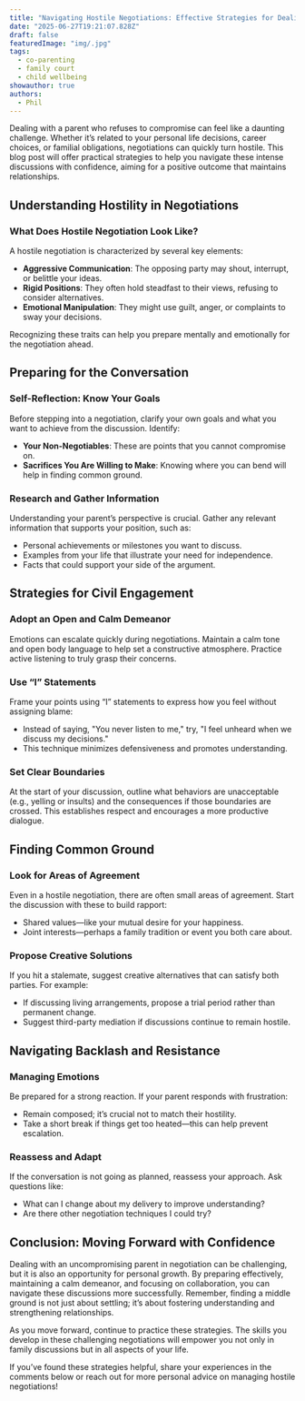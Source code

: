 ```yaml
---
title: "Navigating Hostile Negotiations: Effective Strategies for Dealing with an Uncompromising Parent"
date: "2025-06-27T19:21:07.828Z"
draft: false
featuredImage: "img/.jpg"
tags:
  - co-parenting
  - family court
  - child wellbeing
showauthor: true
authors:
  - Phil
---
```




Dealing with a parent who refuses to compromise can feel like a daunting challenge. Whether it’s related to your personal life decisions, career choices, or familial obligations, negotiations can quickly turn hostile. This blog post will offer practical strategies to help you navigate these intense discussions with confidence, aiming for a positive outcome that maintains relationships.

## Understanding Hostility in Negotiations

### What Does Hostile Negotiation Look Like?
A hostile negotiation is characterized by several key elements:
- **Aggressive Communication**: The opposing party may shout, interrupt, or belittle your ideas.
- **Rigid Positions**: They often hold steadfast to their views, refusing to consider alternatives.
- **Emotional Manipulation**: They might use guilt, anger, or complaints to sway your decisions.

Recognizing these traits can help you prepare mentally and emotionally for the negotiation ahead.

## Preparing for the Conversation

### Self-Reflection: Know Your Goals
Before stepping into a negotiation, clarify your own goals and what you want to achieve from the discussion. Identify:
- **Your Non-Negotiables**: These are points that you cannot compromise on.
- **Sacrifices You Are Willing to Make**: Knowing where you can bend will help in finding common ground.

### Research and Gather Information
Understanding your parent’s perspective is crucial. Gather any relevant information that supports your position, such as:
- Personal achievements or milestones you want to discuss.
- Examples from your life that illustrate your need for independence.
- Facts that could support your side of the argument.

## Strategies for Civil Engagement

### Adopt an Open and Calm Demeanor
Emotions can escalate quickly during negotiations. Maintain a calm tone and open body language to help set a constructive atmosphere. Practice active listening to truly grasp their concerns.

### Use “I” Statements
Frame your points using “I” statements to express how you feel without assigning blame:
- Instead of saying, "You never listen to me," try, "I feel unheard when we discuss my decisions."
- This technique minimizes defensiveness and promotes understanding.

### Set Clear Boundaries
At the start of your discussion, outline what behaviors are unacceptable (e.g., yelling or insults) and the consequences if those boundaries are crossed. This establishes respect and encourages a more productive dialogue.

## Finding Common Ground

### Look for Areas of Agreement
Even in a hostile negotiation, there are often small areas of agreement. Start the discussion with these to build rapport:
- Shared values—like your mutual desire for your happiness.
- Joint interests—perhaps a family tradition or event you both care about.

### Propose Creative Solutions
If you hit a stalemate, suggest creative alternatives that can satisfy both parties. For example:
- If discussing living arrangements, propose a trial period rather than permanent change.
- Suggest third-party mediation if discussions continue to remain hostile.

## Navigating Backlash and Resistance

### Managing Emotions
Be prepared for a strong reaction. If your parent responds with frustration:
- Remain composed; it’s crucial not to match their hostility.
- Take a short break if things get too heated—this can help prevent escalation.

### Reassess and Adapt
If the conversation is not going as planned, reassess your approach. Ask questions like:
- What can I change about my delivery to improve understanding?
- Are there other negotiation techniques I could try?

## Conclusion: Moving Forward with Confidence

Dealing with an uncompromising parent in negotiation can be challenging, but it is also an opportunity for personal growth. By preparing effectively, maintaining a calm demeanor, and focusing on collaboration, you can navigate these discussions more successfully. Remember, finding a middle ground is not just about settling; it’s about fostering understanding and strengthening relationships.

As you move forward, continue to practice these strategies. The skills you develop in these challenging negotiations will empower you not only in family discussions but in all aspects of your life. 

If you’ve found these strategies helpful, share your experiences in the comments below or reach out for more personal advice on managing hostile negotiations!

